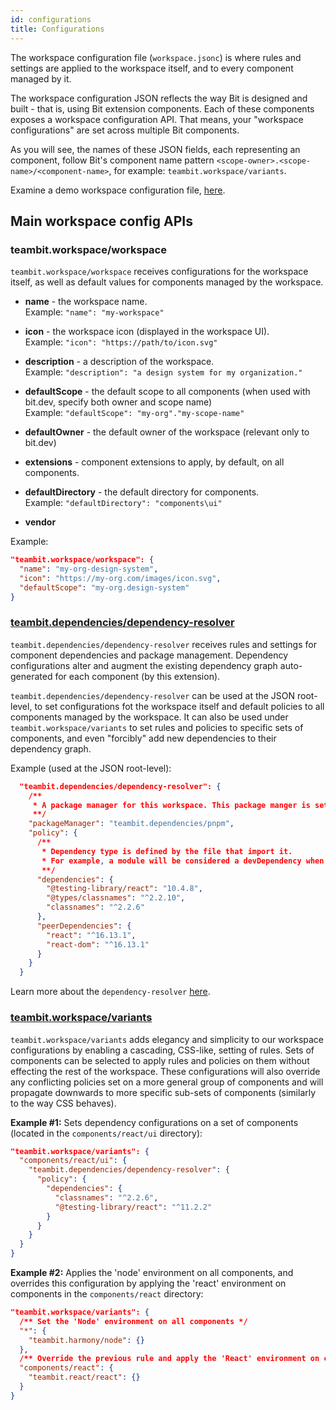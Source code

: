 ```yaml
---
id: configurations
title: Configurations
---
```


The workspace configuration file (`workspace.jsonc`) is where rules and settings are applied to the workspace itself, and to every component managed by it.

The workspace configuration JSON reflects the way Bit is designed and built - that is, using Bit extension components. Each of these components exposes a workspace configuration API. That means, your "workspace configurations" are set across multiple Bit components.

As you will see, the names of these JSON fields, each representing an component, follow Bit's component name pattern `<scope-owner>.<scope-name>/<component-name>`, for example: `teambit.workspace/variants`.

Examine a demo workspace configuration file, [here](https://github.com/teambit/bad-jokes-workspace/blob/main/workspace.jsonc).

## Main workspace config APIs

### teambit.workspace/workspace

`teambit.workspace/workspace` receives configurations for the workspace itself, as well as default values for components managed by the workspace.

- **name** - the workspace name. <br/>Example: `"name": "my-workspace"`

- **icon** - the workspace icon (displayed in the workspace UI). <br/>Example: `"icon": "https://path/to/icon.svg"`

- **description** - a description of the workspace. <br/>Example: `"description": "a design system for my organization."`

- **defaultScope** - the default scope to all components (when used with bit.dev, specify both owner and scope name) <br/>Example: `"defaultScope": "my-org"."my-scope-name"`

- **defaultOwner** - the default owner of the workspace (relevant only to bit.dev)

- **extensions** - component extensions to apply, by default, on all components.

- **defaultDirectory** - the default directory for components. <br/>Example: `"defaultDirectory": "components\ui"`

- **vendor**

Example:

```json
"teambit.workspace/workspace": {
  "name": "my-org-design-system",
  "icon": "https://my-org.com/images/icon.svg",
  "defaultScope": "my-org.design-system"
}
```

### [teambit.dependencies/dependency-resolver](/docs/dependencies/overview)

`teambit.dependencies/dependency-resolver` receives rules and settings for component dependencies and package management. Dependency configurations alter and augment the existing dependency graph auto-generated for each component (by this extension).

`teambit.dependencies/dependency-resolver` can be used at the JSON root-level, to set configurations fot the workspace itself and default policies to all components managed by the workspace. It can also be used under `teambit.workspace/variants` to set rules and policies to specific sets of components, and even "forcibly" add new dependencies to their dependency graph.

Example (used at the JSON root-level):

```json
  "teambit.dependencies/dependency-resolver": {
    /**
     * A package manager for this workspace. This package manger is set to use Bit's pnpm component extension.
     **/
    "packageManager": "teambit.dependencies/pnpm",
    "policy": {
      /**
       * Dependency type is defined by the file that import it.
       * For example, a module will be considered a devDependency when the file that imports it is a test file.
       **/
      "dependencies": {
        "@testing-library/react": "10.4.8",
        "@types/classnames": "^2.2.10",
        "classnames": "^2.2.6"
      },
      "peerDependencies": {
        "react": "^16.13.1",
        "react-dom": "^16.13.1"
      }
    }
  }
```

Learn more about the `dependency-resolver` [here](/docs/dependencies/overview).

### [teambit.workspace/variants](/docs/workspace/cascading-rules)

`teambit.workspace/variants` adds elegancy and simplicity to our workspace configurations by enabling a cascading, CSS-like, setting of rules. Sets of components can be selected to apply rules and policies on them without effecting the rest of the workspace. These configurations will also override any conflicting policies set on a more general group of components and will propagate downwards to more specific sub-sets of components (similarly to the way CSS behaves).

**Example #1:** Sets dependency configurations on a set of components (located in the `components/react/ui` directory):

```json
"teambit.workspace/variants": {
  "components/react/ui": {
    "teambit.dependencies/dependency-resolver": {
      "policy": {
        "dependencies": {
          "classnames": "^2.2.6",
          "@testing-library/react": "^11.2.2"
        }
      }
    }
  }
}
```

**Example #2:** Applies the 'node' environment on all components, and overrides this configuration by applying the 'react' environment on components in the `components/react` directory:

```json
"teambit.workspace/variants": {
  /** Set the 'Node' environment on all components */
  "*": {
    "teambit.harmony/node": {}
  },
  /** Override the previous rule and apply the 'React' environment on components located in the 'components/react' directory */
  "components/react": {
    "teambit.react/react": {}
  }
}
```
